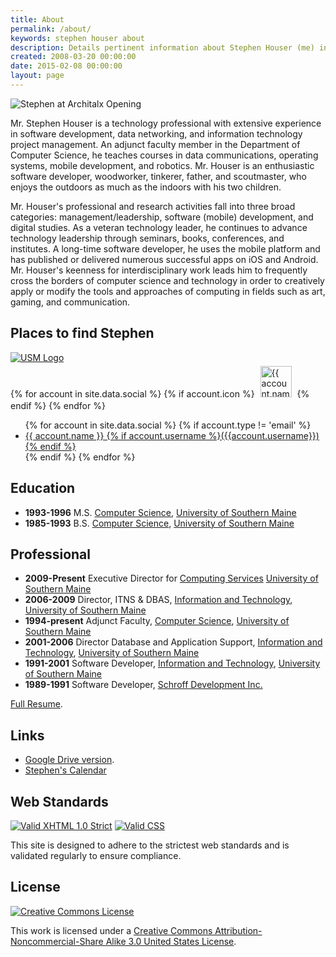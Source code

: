```yaml
---
title: About
permalink: /about/
keywords: stephen houser about
description: Details pertinent information about Stephen Houser (me) including work history, education, other sites, and some links.
created: 2008-03-20 00:00:00
date: 2015-02-08 00:00:00
layout: page
---
```

![Stephen at Architalx Opening]({{site.baseurl}}/assets/stephen-architalx.png)

Mr. Stephen Houser is a technology professional with extensive experience in software development, data networking, and information technology project management. An adjunct faculty member in the Department of Computer Science, he teaches courses in data communications, operating systems, mobile development, and robotics. Mr. Houser is an enthusiastic software developer, woodworker, tinkerer, father, and scoutmaster, who enjoys the outdoors as much as the indoors with his two children.

Mr. Houser's professional and research activities fall into three broad categories: management/leadership, software (mobile) development, and digital studies. As a veteran technology leader, he continues to advance technology leadership through seminars, books, conferences, and institutes. A long-time software developer, he uses the mobile platform and has published or delivered numerous successful apps on iOS and Android. Mr. Houser's keenness for interdisciplinary work leads him to frequently cross the borders of computer science and technology in order to creatively apply or modify the tools and approaches of computing in fields such as art, gaming, and communication.

## Places to find Stephen

<div id="connections-right">
    <a href="http://usm.maine.edu"><img id="hero" src="{{site.baseurl}}/assets/logos/usm-horizontal.gif" alt="USM Logo" /></a><br/>
    {% for account in site.data.social %}
        {% if account.icon %}
            <a href="{{ account.url }}">
                <img style="height: 50px; padding: 5px;" src="{{site.baseurl}}/{{ account.icon }}" alt="{{ account.name }}" title="{{ account.name }}"/></a>
        {% endif %}
    {% endfor %}
</div>

<div id="connections-left">
    <ul>
    {% for account in site.data.social %}
        {% if account.type != 'email' %}
            <li><a href="{{ account.url }}">{{ account.name }} 
                {% if account.username %}({{account.username}}){% endif %}</a></li>
        {% endif %}
    {% endfor %}
    </ul>
</div>

## Education
<!-- * <b>2003-present</b> Ph.D. Student, <a href="http://www.umcs.maine.edu">Computer Science</a>, <a href="http://www.umaine.edu">University of Maine</a> -->
* <b>1993-1996</b> M.S. <a href="http://usm.maine.edu/cos">Computer Science</a>, <a href="http://usm.maine.edu">University of Southern Maine</a>
* <b>1985-1993</b> B.S. <a href="http://usm.maine.edu/cos">Computer Science</a>, <a href="http://usm.maine.edu">University of Southern Maine</a>

## Professional
* <b>2009-Present</b> Executive Director for <a href="http://usm.maine.edu/computing">Computing Services</a> <a href="http://usm.maine.edu">University of Southern Maine</a>
* <b>2006-2009</b> Director, ITNS &amp; DBAS, <a href="http://usm.maine.edu/computing">Information and Technology</a>, <a href="http://usm.maine.edu">University of Southern Maine</a>
* <b>1994-present</b> Adjunct Faculty, <a href="http://usm.maine.edu/cos">Computer Science</a>, <a href="http://usm.maine.edu">University of Southern Maine</a>
* <b>2001-2006</b> Director Database and Application Support, <a href="http://usm.maine.edu/computing">Information and Technology</a>, <a href="http://usm.maine.edu">University of Southern Maine</a>
* <b>1991-2001</b> Software Developer, <a href="http://usm.maine.edu/computing">Information and Technology</a>, <a href="http://usm.maine.edu">University of Southern Maine</a>
* <b>1989-1991</b> Software Developer, <a href="http://www.schroff.com">Schroff Development Inc.</a>

[Full Resume]({{site.baseurl}}/files/StephenHouser-Resume-20130418.pdf).

## Links

* <a href="http://goo.gl/I7jER8">Google Drive version</a>.
* <a href="http://www.google.com/calendar/embed?src=houser%40maine.edu&ctz=America/New_York">Stephen's Calendar</a>

## Web Standards

<a href="http://validator.w3.org/check?uri=referer"><img src="http://www.w3.org/Icons/valid-xhtml10" alt="Valid XHTML 1.0 Strict" /></a>
<a class="imagelink" href="http://jigsaw.w3.org/css-validator/"><img src="http://jigsaw.w3.org/css-validator/images/vcss" alt="Valid CSS" /></a>

This site is designed to adhere to the strictest web standards and is validated regularly to ensure compliance.

<!--
[![Valid XHTML 1.0 Strict][2]][1]
[![Valid CSS!][4]][3]

  [1]: http://validator.w3.org/check?uri=referer
  [2]: http://www.w3.org/Icons/valid-xhtml10
  [3]: http://jigsaw.w3.org/css-validator/
  [4]: http://jigsaw.w3.org/css-validator/images/vcss
-->
## License
<a href="http://creativecommons.org/licenses/by-nc-sa/3.0/us/"><img alt="Creative Commons License" src="http://i.creativecommons.org/l/by-nc-sa/3.0/us/88x31.png" /></a>

This work is licensed under a <a rel="license" href="http://creativecommons.org/licenses/by-nc-sa/3.0/us/">Creative Commons Attribution-Noncommercial-Share Alike 3.0 United States License</a>.
